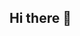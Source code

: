 ## Hi there 👋

<!--
**James-Oduor/James-Oduor** is a ✨ _special_ ✨ repository because its `README.md` (this file) appears on your GitHub profile.

Here are some ideas to get you started:
https://drive.google.com/file/d/1wX7DEoXJENebYYAKaUGGtz7gseAP7FG4/view
- 🔭 I’m currently working on ...
- 🌱 I’m currently learning ...
- 👯 I’m looking to collaborate on ...
- 🤔 I’m looking for help with ...
- 💬 Ask me about ...
- 📫 How to reach me: ...
- 😄 Pronouns: ...
- ⚡ Fun fact: ...
-->
